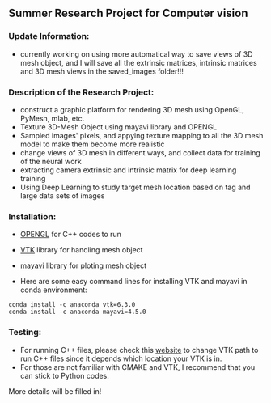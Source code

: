 ## Summer Research Project for Computer vision

### Update Information:
* currently working on using more automatical way to save views of 3D mesh object, and I will save all the extrinsic matrices, intrinsic matrices and 3D mesh views in the saved_images folder!!! 

### Description of the Research Project:
* construct a graphic platform for rendering 3D mesh using OpenGL, PyMesh, mlab, etc.
* Texture 3D-Mesh Object using mayavi library and OPENGL
* Sampled images' pixels, and appying texture mapping to all the 3D mesh model to make them become more realistic
* change views of 3D mesh in different ways, and collect data for training of the neural work
* extracting camera extrinsic and intrinsic matrix for deep learning training
* Using Deep Learning to study target mesh location based on tag and large data sets of images

### Installation:
* [OPENGL](https://www.opengl.org/) for C++ codes to run
* [VTK](http://www.vtk.org/download/) library for handling mesh object
* [mayavi](http://docs.enthought.com/mayavi/mayavi/) library for ploting mesh object

* Here are some easy command lines for installing VTK and mayavi in conda environment:
```
conda install -c anaconda vtk=6.3.0
conda install -c anaconda mayavi=4.5.0
```
### Testing:
* For running C++ files, please check this [website](http://www.vtk.org/Wiki/VTK/Examples/Cxx) to change VTK path to run C++ files since it depends which location your VTK is in.
* For those are not familiar with CMAKE and VTK, I recommend that you can stick to Python codes. 

More details will be filled in!